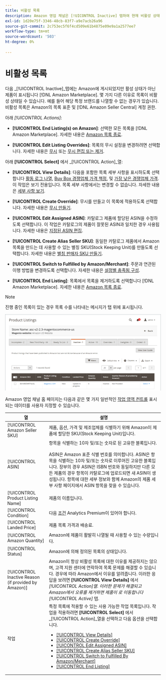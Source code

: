 ```yaml
---
title: 비활성 목록
description: Amazon 영업 채널은 [!UICONTROL Inactive] 탭하여 현재 비활성 상태 모니터링 [!DNL Amazon Marketplace] 목록.
exl-id: 1d20e75f-3346-48cb-83f7-a9e7acb26a96
source-git-commit: 2c753ec5f6f4cd509e61b4875e09e9a1a2577ee7
workflow-type: tm+mt
source-wordcount: '503'
ht-degree: 0%

---
```


# 비활성 목록

다음 _[!UICONTROL Inactive]_탭에는 Amazon에 게시되었지만 활성 상태가 아닌 제품이 표시됩니다 [!DNL Amazon Marketplace]. 몇 가지 다른 이유로 목록이 비활성 상태일 수 있습니다. 예를 들어 해당 특정 브랜드를 나열할 수 없는 경우가 있습니다. 비활성 목록은 Amazon의 목록 표준 및 [!DNL Amazon Seller Central] 계정 권한.

아래 _[!UICONTROL Actions]_:

- **[!UICONTROL End Listing(s) on Amazon]**: 선택한 모든 목록을 [!DNL Amazon Marketplace]. 자세한 내용은 [Amazon 목록 종료](./end-listings-manually.md).

- **[!UICONTROL Edit Listing Overrides]**: 목록의 무시 설정을 변경하려면 선택합니다. 자세한 내용은 [무시](./overrides.md) 또는 [무시 편집 또는 제거](./creating-editing-overrides.md#edit-override-single-listing).

아래 **[!UICONTROL Select]** 에서 _[!UICONTROL Action]_열:

- **[!UICONTROL View Details]**: 다음을 포함한 목록 세부 사항을 표시하도록 선택합니다 [활동 로그 나열](./product-listing-details.md#listing-activity-log), [Buy Box 경쟁업체 가격 책정](./product-listing-details.md#buy-box-competitor-pricing), 및 [가장 낮은 경쟁업체 가격](./product-listing-details.md#lowest-competitor-pricing). 이 작업은 보기 전용입니다. 목록 세부 사항에서는 변경할 수 없습니다. 자세한 내용은 [세부 사항 보기](./product-listing-details.md).

- **[!UICONTROL Create Override]**: 무시를 만들고 이 목록에 적용하도록 선택합니다. 자세한 내용은 [무시 만들기](./creating-editing-overrides.md).

- **[!UICONTROL Edit Assigned ASIN]**: 카탈로그 제품에 할당된 ASIN을 수정하도록 선택합니다. 이 작업은 카탈로그의 제품이 잘못된 ASIN과 일치한 경우 사용됩니다. 자세한 내용은 [지정된 ASIN 편집](./edit-assigned-asin.md).

- **[!UICONTROL Create Alias Seller SKU]**: 동일한 카탈로그 제품에서 Amazon 목록을 만드는 데 사용할 수 있는 별칭 SKU(Stock Keeping Unit)를 만들도록 선택합니다. 자세한 내용은 [별칭 판매자 SKU 만들기](./create-alias-seller-sku.md).

- **[!UICONTROL Switch to Fulfilled by Amazon/Merchant]**: 주문과 연관된 이행 방법을 변경하도록 선택합니다. 자세한 내용은 [설정별 충족됨 구성](./fulfilled-by.md#configure-fulfilled-by-settings).

- **[!UICONTROL End Listing]**: 목록에서 목록을 제거하도록 선택합니다 [!DNL Amazon Marketplace]. 자세한 내용은 [Amazon 목록 종료](./end-listings-manually.md).

>[!NOTE]
>
>진행 중인 목록이 있는 경우 목록 수를 나타내는 메시지가 탭 위에 표시됩니다.

![비활성 Amazon 목록](assets/amazon-inactive-listings.png)

Amazon 영업 채널 홈 페이지는 다음과 같은 몇 가지 일반적인 [작업 영역 컨트롤](./workspace-controls.md) 표시되는 데이터를 사용자 지정할 수 있습니다.

| 열 | 설명 |
|--- |--- |
| [!UICONTROL Amazon Seller SKU] | 제품, 옵션, 가격 및 제조업체를 식별하기 위해 Amazon이 제품에 할당한 SKU(Stock Keeping Unit)입니다. |
| [!UICONTROL ASIN] | 항목을 식별하는 10자 및/또는 숫자로 된 고유한 블록입니다.<br><br>ASIN은 Amazon 표준 식별 번호를 의미합니다. ASIN은 항목을 식별하는 10자 및/또는 숫자로 이루어진 고유한 블록입니다. 장부의 경우 ASIN은 ISBN 번호와 동일하지만 다른 모든 제품의 경우 항목이 카탈로그에 업로드되면 새 ASIN이 생성됩니다. 항목에 대한 세부 정보와 함께 Amazon의 제품 세부 사항 페이지에서 ASIN 항목을 찾을 수 있습니다. |
| [!UICONTROL Product Listing Name] | 제품의 이름입니다. |
| [!UICONTROL Condition] | 다음 [조건](./product-listing-condition.md) Analytics Premium이 있어야 합니다. |
| [!UICONTROL Landed Price] | 제품 목록 가격과 배송료. |
| [!UICONTROL Amazon Quantity] | Amazon에 제품이 활발히 나열될 때 사용할 수 있는 수량입니다. |
| [!UICONTROL Status] | Amazon에 의해 정의된 목록의 상태입니다. |
| [!UICONTROL Inactive Reason (if provided by Amazon)] | Amazon이 항상 비활성 목록에 대한 이유를 제공하지는 않으며, 고객 지원 센터에 연락하여 목록 문제를 해결할 수 있습니다. 경우에 따라 Amazon에서 이유를 알려줍니다. 이러한 응답을 보려면 **[!UICONTROL View Details]** 에서 _[!UICONTROL Action]_열. 이러한 문제가 해결되고 Amazon에서 오류를 제거하면 제품이 로 이동합니다_[!UICONTROL Active]_ 탭. |
| 작업 | 특정 목록에 적용할 수 있는 사용 가능한 작업 목록입니다. 작업을 적용하려면 **[!UICONTROL Select]** 에서 _[!UICONTROL Action]_열을 선택하고 다음 옵션을 선택합니다.<ul><li>[[!UICONTROL View Details]](./product-listing-details.md)</li><li>[[!UICONTROL Create Override]](./creating-editing-overrides.md)</li><li>[[!UICONTROL Edit Assigned ASIN]](./edit-assigned-asin.md)</li><li>[[!UICONTROL Create Alias Seller SKU]](./create-alias-seller-sku.md#region-specific)</li><li>[[!UICONTROL Switch to Fulfilled By Amazon/Merchant]](./fulfilled-by.md#configure-fulfilled-by-settings)</li><li>[[!UICONTROL End Listing]](./end-listings-manually.md)</li></ul> |
